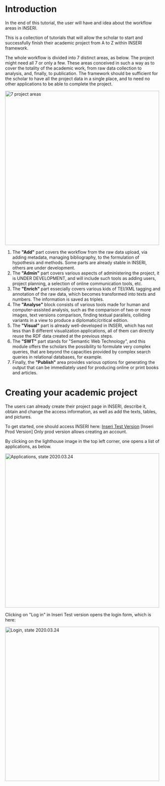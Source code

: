 # Introduction

In the end of this tutorial, the user will have and idea about the workflow areas in INSERI.

<p>This is a collection of tutorials that will allow the scholar to start and successfully finish their academic project from A to Z within INSERI framework.</p>

<p>The whole workflow is divided into 7 distinct areas, as below. The project might need all 7 or only a few. These areas conceived in such a way as to cover the totality of the academic work, from raw data collection to analysis, and, finally, to publication. The framework should be sufficient for the scholar to have all the project data in a single place, and to need no other applications to be able to complete the project.</p>

<p><img src="https://github.com/nie-ine/inseri/blob/2020-03/Tutorials/Your%20scientific%20publication%20A-Z/1.%20Introduction/1.png" alt="7 project areas" width="500"></p>

<ol>
<li>The <strong>&quot;Add&quot;</strong> part covers the workflow from the raw data upload, via adding metadata, managing bibliography, to the formulation of hypothesis and methods. Some parts are already stable in INSERI, others are under development.</li>
<li>The <strong>&quot;Admin&quot;</strong> part covers various aspects of administering the project, it is UNDER DEVELOPMENT, and will include such tools as adding users, project planning, a selection of online communication tools, etc.</li>
<li>The <strong>&quot;Enrich&quot;</strong> part essecially covers various kids of TEI/XML tagging and annotation of the raw data, which becomes transformed into texts and numbers. The information is saved as triples.</li>
<li>The <strong>&quot;Analyse&quot;</strong> block consists of various tools made for human and computer-assisted analysis, such as the comparison of two or more images, text versions comparison, finding textual parallels, colliding variants in a view to produce a diplomatic/critical edition.</li>
<li>The <strong>&quot;Visual&quot;</strong> part is already well-developed in INSERI, which has not less than 8 different visualization applications, all of them can directly reuse the RDF data created at the previous steps.</li>
<li>The <strong>&quot;SWT&quot;</strong> part stands for &quot;Semantic Web Technology&quot;, and this module offers the scholars the possibility to formulate very complex queries, that are beyond the capacities provided by complex search queries in relational databases, for example.</li>
<li>Finally, the <strong>&quot;Publish&quot;</strong> area provides various options for generating the output that can be immediately used for producing online or print books and articles.</li>
</ol>

<h1 id="toc_0">Creating your academic project</h1>

<p>The users can already create their project page in INSERI, describe it, obtain and change the access information, as well as add the texts, tables, and pictures. </p>

<p>To get started, one should access INSERI here:
<a href="http://test-nieos.nie-ine.ch/home">Inseri Test Version</a>
[Inseri Prod Version] Only prod version allows creating an account.</p>

<p>By clicking on the lighthouse image in the top left corner, one opens a list of applications, as below.</p>

<p><img src="https://github.com/nie-ine/inseri/blob/2020-03/Tutorials/Your%20scientific%20publication%20A-Z/1.%20Introduction/2.png" alt="Applications, state 2020.03.24" width="500"></p>

<p>Clicking on "Log in" in Inseri Test version opens the login form, which is here:</p>

<p><img src="https://github.com/nie-ine/inseri/blob/2020-03/Tutorials/Your%20scientific%20publication%20A-Z/1.%20Introduction/3.png" alt="Login, state 2020.03.24" width="500"></p>

